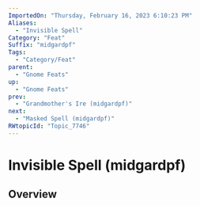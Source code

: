 ```yaml
---
ImportedOn: "Thursday, February 16, 2023 6:10:23 PM"
Aliases:
  - "Invisible Spell"
Category: "Feat"
Suffix: "midgardpf"
Tags:
  - "Category/Feat"
parent:
  - "Gnome Feats"
up:
  - "Gnome Feats"
prev:
  - "Grandmother's Ire (midgardpf)"
next:
  - "Masked Spell (midgardpf)"
RWtopicId: "Topic_7746"
---
```

# Invisible Spell (midgardpf)
## Overview
